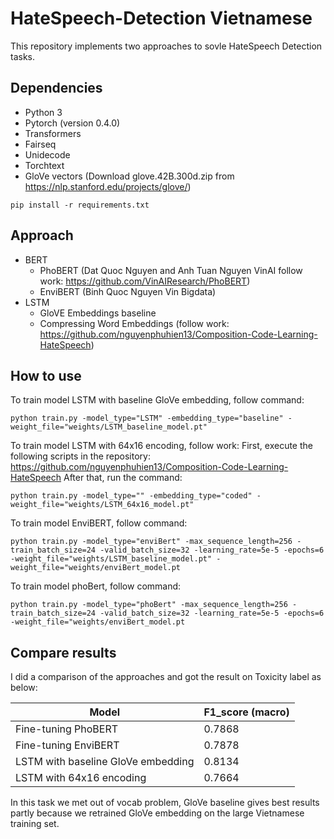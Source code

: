 # HateSpeech-Detection Vietnamese

This repository implements two approaches to sovle HateSpeech Detection tasks.

## Dependencies
* Python 3
* Pytorch (version 0.4.0)
* Transformers
* Fairseq
* Unidecode
* Torchtext
* GloVe vectors (Download glove.42B.300d.zip from https://nlp.stanford.edu/projects/glove/)
```
pip install -r requirements.txt
```
## Approach
* BERT 
  * PhoBERT (Dat Quoc Nguyen and Anh Tuan Nguyen VinAI follow work: https://github.com/VinAIResearch/PhoBERT)
  * EnviBERT (Binh Quoc Nguyen Vin Bigdata)
* LSTM
  * GloVE Embeddings baseline
  * Compressing Word Embeddings (follow work: https://github.com/nguyenphuhien13/Composition-Code-Learning-HateSpeech)
## How to use
To train model LSTM with baseline GloVe embedding, follow command:
```
python train.py -model_type="LSTM" -embedding_type="baseline" -weight_file="weights/LSTM_baseline_model.pt"
```
To train model LSTM with 64x16 encoding, follow work:
First, execute the following scripts in the repository: https://github.com/nguyenphuhien13/Composition-Code-Learning-HateSpeech
After that, run the command:
```
python train.py -model_type="" -embedding_type="coded" -weight_file="weights/LSTM_64x16_model.pt"
```
To train model EnviBERT, follow command:
```
python train.py -model_type="enviBert" -max_sequence_length=256 -train_batch_size=24 -valid_batch_size=32 -learning_rate=5e-5 -epochs=6 -weight_file="weights/LSTM_baseline_model.pt" -weight_file="weights/enviBert_model.pt
```
To train model phoBert, follow command:
```
python train.py -model_type="phoBert" -max_sequence_length=256 -train_batch_size=24 -valid_batch_size=32 -learning_rate=5e-5 -epochs=6 -weight_file="weights/enviBert_model.pt
```
## Compare results
I did a comparison of the approaches and got the result on Toxicity label as below:

|      Model       |          F1_score (macro)     |
| ------------- | ------------- |
| Fine-tuning PhoBERT | 0.7868|
| Fine-tuning EnviBERT | 0.7878 |
| LSTM with baseline GloVe embedding | 0.8134 |
| LSTM with 64x16 encoding | 0.7664 |

In this task we met out of vocab problem, GloVe baseline gives best results partly because we retrained GloVe embedding on the large Vietnamese training set.
